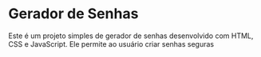 # Gerador de Senhas

Este é um projeto simples de gerador de senhas desenvolvido com HTML, CSS e JavaScript. Ele permite ao usuário criar senhas seguras
